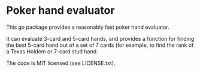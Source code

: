 Poker hand evaluator
====================

This go package provides a reasonably fast poker hand evaluator.

It can evaluate 3-card and 5-card hands, and provides a function
for finding the best 5-card hand out of a set of 7 cards (for example,
to find the rank of a Texas Holdem or 7-card stud hand.

The code is MIT licensed (see LICENSE.txt).